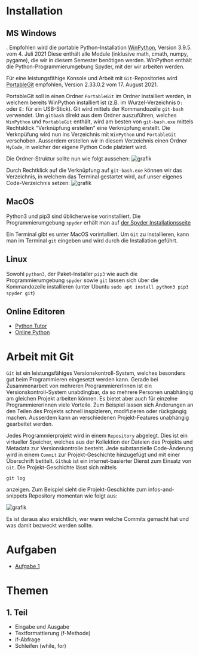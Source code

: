 # Installation

## MS Windows
.
Empfohlen wird die portable Python-Installation [WinPython](https://github.com/winpython/winpython), Version 3.9.5. vom 4. Juli 2021 Diese enthält alle Module (inklusive math, cmath, numpy, pygame), die wir in diesem Semester benötigen werden. WinPython enthält die Python-Programmierumgebung Spyder, mit der wir arbeiten werden.

Für eine leistungsfähige Konsole und Arbeit mit `Git`-Repositories wird [PortableGit](https://github.com/git-for-windows/git) empfohlen, Version 2.33.0.2 vom 17. August 2021. 

PortableGit soll in einen Ordner `PortableGit` im Ordner installiert werden, in welchem bereits WinPython installiert ist (z.B. im Wurzel-Verzeichnis `D:` oder `E:` für ein USB-Stick). Git wird mittels der
Kommandozeile `git-bash` verwendet. Um `gitbash` direkt aus dem Ordner auszuführen, welches `WinPython` und `PortableGit` enthält, wird am besten von `git-bash.exe` mittels Rechtsklick "Verknüpfung erstellen" eine Verknüpfung erstellt. Die Verknpüfung wird nun ins Verzeichnis mit `WinPython` und `PortableGit` verschoben. Ausserdem erstellen wir in diesem Verzeichnis einen Ordner `MyCode`, in welcher der eigene Python Code platziert wird.

Die Ordner-Struktur sollte nun wie folgt aussehen:
![grafik](https://user-images.githubusercontent.com/40485433/131446510-0f393315-001b-4161-b1a6-75ff74f86606.png)

Durch Rechtklick auf die Verknüpfung auf `git-bash.exe` können wir das Verzeichnis, in welchem das Terminal gestartet wird, auf unser eigenes Code-Verzeichnis setzen:
![grafik](https://user-images.githubusercontent.com/40485433/131446801-2b9c42b5-4374-43c9-8c7e-01e20851b617.png)

## MacOS

Python3 und pip3 sind üblicherweise vorinstalliert. Die Programmierumgebung `spyder` erhält man auf [der Spyder Installationsseite](https://docs.spyder-ide.org/current/installation.html)

Ein Terminal gibt es unter MacOS vorintalliert. Um `Git` zu installieren, kann man im Terminal `git` eingeben und wird durch die Installation geführt.

## Linux

Sowohl `python3`, der Paket-Installer `pip3` wie auch die Programmierumgebung `spyder` sowie `git` lassen sich über die Kommandozeile installieren (unter Ubuntu `sudo apt install python3 pip3 spyder git`)

## Online Editoren

- [Python Tutor](https://pythontutor.com/)
- [Online Python](https://www.online-python.com/)

# Arbeit mit Git

`Git` ist ein leistungsfähiges Versionskontroll-System, welches besonders gut beim Programmieren eingesetzt werden kann.
Gerade bei Zusammenarbeit von mehreren ProgrammiererInnen ist ein Versionskontroll-System unabdingbar, da so mehrere Personen
unabhängig am gleichen Projekt arbeiten können. Es bietet aber auch für einzelne ProgrammiererInnen viele Vorteile. 
Zum Beispiel lassen sich Änderungen an den Teilen des Projekts schnell inspizieren, modifizieren oder rückgängig machen.
Ausserdem kann an verschiedenen Projekt-Features unabhängig gearbeitet werden.

Jedes Programmierprojekt wird in einem `Repository` abgelegt. Dies ist ein virtueller Speicher, welches aus der Kollektion 
der Dateien des Projekts und Metadata zur Versionskontrolle besteht. Jede substanzielle Code-Änderung 
wird in einem `Commit` zur Projekt-Geschichte hinzugefügt und mit einer Überschrift betitelt.
`Github` ist ein internet-basierter Dienst zum Einsatz von `Git`. Die Projekt-Geschichte lässt sich mittels 
```
git log
```
anzeigen. Zum Beispiel sieht die Projekt-Geschichte zum infos-and-snippets Repository momentan wie folgt aus:

![grafik](https://user-images.githubusercontent.com/40485433/131213722-0036b625-5480-4bc8-9c74-214081c4cc6d.png)

Es ist daraus also ersichtlich, wer wann welche Commits gemacht hat und was damit bezweckt werden sollte.

# Aufgaben
- [Aufgabe 1](https://classroom.github.com/a/UNwqoiUj)

# Themen

## 1. Teil 
- Eingabe und Ausgabe
- Textformattierung (f-Methode)
- if-Abfrage
- Schleifen (while, for)

